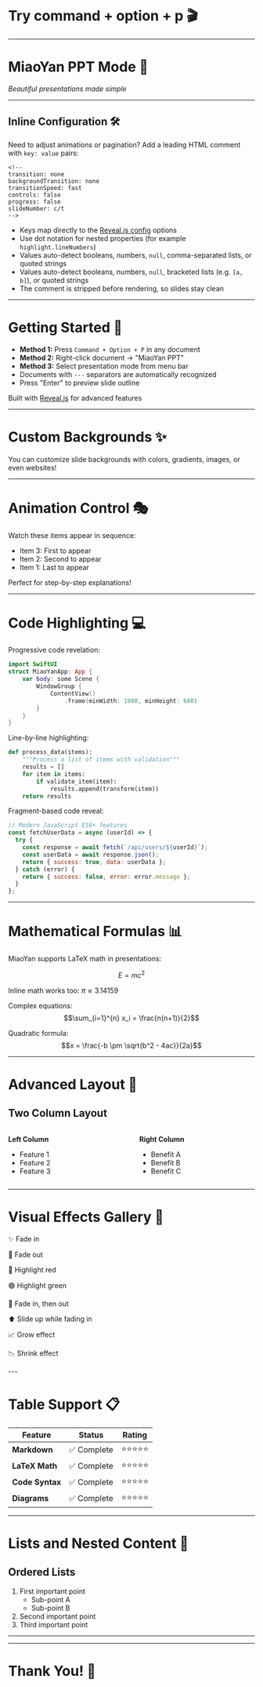<!--
transition: slide
backgroundTransition: none
slideNumber: c/t
hash: true
controls: true
progress: true
-->

# Try command + option + p 🎬

---

# MiaoYan PPT Mode 🎉

*Beautiful presentations made simple*

---

## Inline Configuration 🛠️

Need to adjust animations or pagination? Add a leading HTML comment with `key: value` pairs:

```
<!--
transition: none
backgroundTransition: none
transitionSpeed: fast
controls: false
progress: false
slideNumber: c/t
-->
```
- Keys map directly to the [Reveal.js config](https://revealjs.com/config/) options
- Use dot notation for nested properties (for example `highlight.lineNumbers`)
- Values auto-detect booleans, numbers, `null`, comma-separated lists, or quoted strings
- Values auto-detect booleans, numbers, `null`, bracketed lists (e.g. `[a, b]`), or quoted strings
- The comment is stripped before rendering, so slides stay clean

---

# Getting Started 🚀

- **Method 1:** Press `Command + Option + P` in any document
- **Method 2:** Right-click document → "MiaoYan PPT"
- **Method 3:** Select presentation mode from menu bar
- Documents with `---` separators are automatically recognized
- Press "Enter" to preview slide outline

Built with [Reveal.js](https://revealjs.com/markdown/) for advanced features

---

<!-- .slide: data-background="#F8CB9E" -->
# Custom Backgrounds ✨

You can customize slide backgrounds with colors, gradients, images, or even websites!

---

# Animation Control 🎭

Watch these items appear in sequence:

- Item 3: First to appear <!-- .element: class="fragment" data-fragment-index="1" -->
- Item 2: Second to appear <!-- .element: class="fragment" data-fragment-index="2" -->  
- Item 1: Last to appear <!-- .element: class="fragment" data-fragment-index="3" -->

Perfect for step-by-step explanations!

---

# Code Highlighting 💻

Progressive code revelation:

```swift [1|2-4|5-7|8]
import SwiftUI
struct MiaoYanApp: App {
    var body: some Scene {
        WindowGroup {
            ContentView()
                .frame(minWidth: 1000, minHeight: 600)
        }
    }
}
```

Line-by-line highlighting:

```python [1-2|3|4|5-6]
def process_data(items):
    """Process a list of items with validation"""
    results = []
    for item in items:
        if validate_item(item):
            results.append(transform(item))
    return results
```

Fragment-based code reveal:

```javascript [|1|2-3|4-6|7-8]
// Modern JavaScript ES6+ features
const fetchUserData = async (userId) => {
  try {
    const response = await fetch(`/api/users/${userId}`);
    const userData = await response.json();
    return { success: true, data: userData };
  } catch (error) {
    return { success: false, error: error.message };
  }
};
```

---

# Mathematical Formulas 📊

MiaoYan supports LaTeX math in presentations:

$$E = mc^2$$

Inline math works too: $\pi \approx 3.14159$

Complex equations:
$$\sum_{i=1}^{n} x_i = \frac{n(n+1)}{2}$$

Quadratic formula:
$$x = \frac{-b \pm \sqrt{b^2 - 4ac}}{2a}$$

---

# Advanced Layout 🎯

## Two Column Layout

<div style="display: flex; gap: 2rem;">
<div style="flex: 1;">

**Left Column**

- Feature 1
- Feature 2  
- Feature 3

</div>
<div style="flex: 1;">

**Right Column**

- Benefit A
- Benefit B
- Benefit C

</div>
</div>

---

# Visual Effects Gallery 🎨

<p class="fragment">✨ Fade in</p>
<p class="fragment fade-out">👻 Fade out</p>
<p class="fragment highlight-red">🔴 Highlight red</p>
<p class="fragment highlight-green">🟢 Highlight green</p>
<p class="fragment fade-in-then-out">💫 Fade in, then out</p>
<p class="fragment fade-up">⬆️ Slide up while fading in</p>
<p class="fragment grow">📈 Grow effect</p>
<p class="fragment shrink">📉 Shrink effect</p>
---

# Table Support 📋

| Feature | Status | Rating |
|---------|--------|--------|
| **Markdown** | ✅ Complete | ⭐⭐⭐⭐⭐ |
| **LaTeX Math** | ✅ Complete | ⭐⭐⭐⭐⭐ |
| **Code Syntax** | ✅ Complete | ⭐⭐⭐⭐⭐ |
| **Diagrams** | ✅ Complete | ⭐⭐⭐⭐⭐ |

---

# Lists and Nested Content 📝

## Ordered Lists

1. First important point
   - Sub-point A
   - Sub-point B
2. Second important point
3. Third important point

---

<!-- .slide: data-background-iframe="https://miaoyan.app/" -->
<!-- .slide: data-background-interactive -->

---

# Thank You! 🙏
